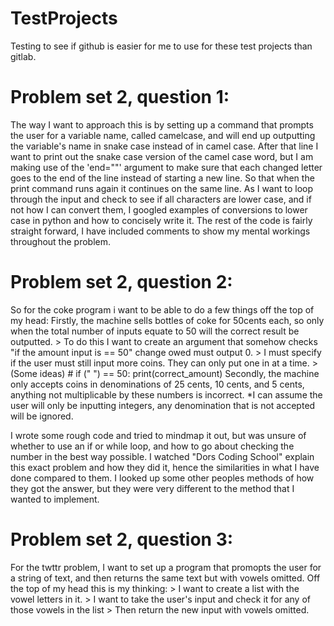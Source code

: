 # TestProjects
Testing to see if github is easier for me to use for these test projects than gitlab.

# Problem set 2, question 1:
The way I want to approach this is by setting up a command that prompts the user for a variable name, called camelcase, and will end up outputting the variable's name in snake case instead of in camel case.
After that line I want to print out the snake case version of the camel case word, but I am making use of the 'end=""' argument to make sure that each changed letter goes to the end of the line instead of starting a new line. So that when the print command runs again it continues on the same line.
As I want to loop through the input and check to see if all characters are lower case, and if not how I can convert them, I googled examples of conversions to lower case in python and how to concisely write it. The rest of the code is fairly straight forward, I have included comments to show my mental workings throughout the problem.

# Problem set 2, question 2:
So for the coke program i want to be able to do a few things off the top of my head:
Firstly, the machine sells bottles of coke for 50cents each, so only when the total number of inputs equate to 50 will the correct result be outputted.
    > To do this I want to create an argument that somehow checks "if the amount input is == 50" change owed must output 0.
        > I must specify if the user must still input more coins. They can only put one in at a time.
    > (Some ideas)
        # if (" ") == 50:
        print(correct_amount)
Secondly, the machine only accepts coins in denominations of 25 cents, 10 cents, and 5 cents, anything not multiplicable by these numbers is incorrect.
*I can assume the user will only be inputting integers, any denomination that is not accepted will be ignored.

I wrote some rough code and tried to mindmap it out, but was unsure of whether to use an if or while loop, and how to go about checking the number in the best way possible. I watched "Dors Coding School" explain this exact problem and how they did it, hence the similarities in what I have done compared to them. I looked up some other peoples methods of how they got the answer, but they were very different to the method that I wanted to implement. 

# Problem set 2, question 3:

For the twttr problem, I want to set up a program that promopts the user for a string of text, and then returns the same text but with vowels omitted.
Off the top of my head this is my thinking:
    > I want to create a list with the vowel letters in it.
    > I want to take the user's input and check it for any of those vowels in the list
    > Then return the new input with vowels omitted.






